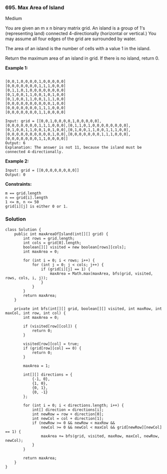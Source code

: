 ### 695. Max Area of Island
Medium

You are given an m x n binary matrix grid. An island is a group of 1's (representing land) connected 4-directionally (horizontal or vertical.) You may assume all four edges of the grid are surrounded by water.

The area of an island is the number of cells with a value 1 in the island.

Return the maximum area of an island in grid. If there is no island, return 0.
 

**Example 1:**
```

[0,0,1,0,0,0,0,1,0,0,0,0,0]
[0,0,0,0,0,0,0,1,1,1,0,0,0]
[0,1,1,0,1,0,0,0,0,0,0,0,0]
[0,1,0,0,1,1,0,0,1,0,1,0,0]
[0,1,0,0,1,1,0,0,1,1,1,0,0]
[0,0,0,0,0,0,0,0,0,0,1,0,0]
[0,0,0,0,0,0,0,1,1,1,0,0,0]
[0,0,0,0,0,0,0,1,1,0,0,0,0]

Input: grid = [[0,0,1,0,0,0,0,1,0,0,0,0,0],[0,0,0,0,0,0,0,1,1,1,0,0,0],[0,1,1,0,1,0,0,0,0,0,0,0,0],[0,1,0,0,1,1,0,0,1,0,1,0,0],[0,1,0,0,1,1,0,0,1,1,1,0,0],[0,0,0,0,0,0,0,0,0,0,1,0,0],[0,0,0,0,0,0,0,1,1,1,0,0,0],[0,0,0,0,0,0,0,1,1,0,0,0,0]]
Output: 6
Explanation: The answer is not 11, because the island must be connected 4-directionally.
```

**Example 2:**
```
Input: grid = [[0,0,0,0,0,0,0,0]]
Output: 0
``` 

**Constraints:**
```
m == grid.length
n == grid[i].length
1 <= m, n <= 50
grid[i][j] is either 0 or 1.
```

### Solution
```
class Solution {
    public int maxAreaOfIsland(int[][] grid) {
        int rows = grid.length;
        int cols = grid[0].length;
        boolean[][] visited = new boolean[rows][cols];
        int maxArea = 0;
        
        for (int i = 0; i < rows; i++) {
            for (int j = 0; j < cols; j++) {
                if (grid[i][j] == 1) {
                    maxArea = Math.max(maxArea, bfs(grid, visited, rows, cols, i, j));
                }
            }
        }
        return maxArea;
    }
    
    private int bfs(int[][] grid, boolean[][] visited, int maxRow, int maxCol, int row, int col) {
        int maxArea = 0;
        
        if (visited[row][col]) {
            return 0;
        }
        
        visited[row][col] = true;
        if (grid[row][col] == 0) {
            return 0;
        }
        
        maxArea = 1;
        
        int[][] directions = {
            {-1, 0},
            {1, 0},
            {0, 1},
            {0, -1}
        };
        
        for (int i = 0; i < directions.length; i++) {
            int[] direction = directions[i];
            int newRow = row + direction[0];
            int newCol = col + direction[1];
            if (newRow >= 0 && newRow < maxRow && 
                newCol >= 0 && newCol < maxCol && grid[newRow][newCol] == 1) {
                maxArea += bfs(grid, visited, maxRow, maxCol, newRow, newCol);
            }
        }
        
        return maxArea;
    }
}
```
